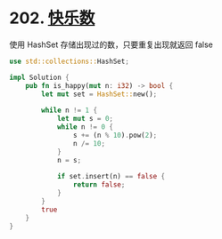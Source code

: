 # 202. [快乐数](https://leetcode-cn.com/problems/happy-number/)

使用 HashSet 存储出现过的数，只要重复出现就返回 false

```rust
use std::collections::HashSet;

impl Solution {
    pub fn is_happy(mut n: i32) -> bool {
        let mut set = HashSet::new();
        
        while n != 1 {
            let mut s = 0;
            while n != 0 {
                s += (n % 10).pow(2);
                n /= 10;
            }
            n = s;
            
            if set.insert(n) == false {
                return false;
            }
        }
        true
    }
}
```

